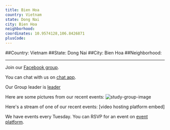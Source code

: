 ```yaml
---
title: Bien Hoa
country: Vietnam
state: Dong Nai
city: Bien Hoa
neighborhood: 
coordinates: 10.9574128,106.8426871
plusCode:
---
```


##Country: Vietnam
##State: Dong Nai
##City: Bien Hoa
##Neighborhood: 
*****
Join our [Facebook group](https://www.facebook.com/groups/free.code.camp.bienhoacity).

You can chat with us on [chat app]().

Our Group leader is [leader]()

Here are some pictures from our recent events:
![study-group-image]()

Here's a stream of one of our recent events:
[video hosting platform embed]

We have events every Tuesday. You can RSVP for an event on [event platform]().
